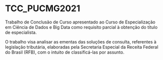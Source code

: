 # TCC_PUCMG2021

Trabalho de Conclusão de Curso apresentado ao Curso de Especialização em Ciência de Dados e Big Data como requisito parcial à obtenção do título de especialista.

O trabalho visa analisar as ementas das soluções de consulta, referentes à legislação tributária, elaboradas pela Secretaria Especial da Receita Federal do Brasil (RFB), com o intuito de classificá-las por assunto.
